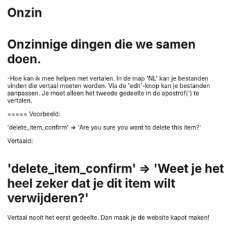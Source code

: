 Onzin
=====

Onzinnige dingen die we samen doen.
=====

-Hoe kan ik mee helpen met vertalen.
In de map 'NL' kan je bestanden vinden die vertaal moeten worden. Via de 'edit'-knop kan je bestanden aanpassen. Je moet alleen het tweede gedeelte in de apostrof(') te vertalen.

=====
Voorbeeld:

'delete_item_confirm'	=>		'Are you sure you want to delete this item?'

Vertaald:

'delete_item_confirm'	=>		'Weet je het heel zeker dat je dit item wilt verwijderen?'
=====

Vertaal nooit het eerst gedeelte. Dan maak je de website kapot maken!
